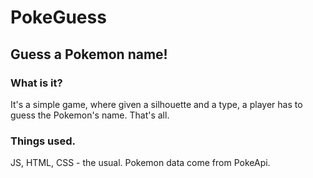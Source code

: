 # PokeGuess
## Guess a Pokemon name!

### What is it?

It's a simple game, where given a silhouette and a type, a player has to guess the Pokemon's name. That's all.

### Things used.

JS, HTML, CSS - the usual. Pokemon data come from PokeApi.
